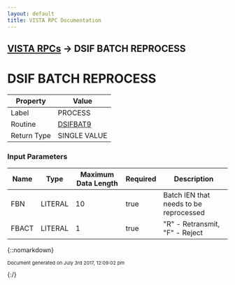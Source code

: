 ```yaml
---
layout: default
title: VISTA RPC Documentation
---
```


## [VISTA RPCs](TableOfContents) &#8594; DSIF BATCH REPROCESS
# DSIF BATCH REPROCESS



Property | Value
--- | ---
Label | PROCESS
Routine | [DSIFBAT9](http://code.osehra.org/dox/Routine_DSIFBAT9_source.html)
Return Type | SINGLE VALUE


### Input Parameters

Name | Type | Maximum Data Length | Required | Description
--- | --- | --- | --- | ---
FBN | LITERAL | 10 | true | Batch IEN that needs to be reprocessed
FBACT | LITERAL | 1 | true | &quot;R&quot; - Retransmit, &quot;F&quot; - Reject



{::nomarkdown} <br/><p style="font-size: 11px">Document generated on July 3rd 2017, 12:09:02 pm</p>{:/}